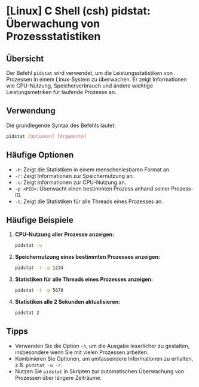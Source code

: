 # [Linux] C Shell (csh) pidstat: Überwachung von Prozessstatistiken

## Übersicht
Der Befehl `pidstat` wird verwendet, um die Leistungsstatistiken von Prozessen in einem Linux-System zu überwachen. Er zeigt Informationen wie CPU-Nutzung, Speicherverbrauch und andere wichtige Leistungsmetriken für laufende Prozesse an.

## Verwendung
Die grundlegende Syntax des Befehls lautet:

```bash
pidstat [Optionen] [Argumente]
```

## Häufige Optionen
- `-h`: Zeigt die Statistiken in einem menschenlesbaren Format an.
- `-r`: Zeigt Informationen zur Speichernutzung an.
- `-u`: Zeigt Informationen zur CPU-Nutzung an.
- `-p <PID>`: Überwacht einen bestimmten Prozess anhand seiner Prozess-ID.
- `-t`: Zeigt die Statistiken für alle Threads eines Prozesses an.

## Häufige Beispiele

1. **CPU-Nutzung aller Prozesse anzeigen:**
   ```bash
   pidstat -u
   ```

2. **Speichernutzung eines bestimmten Prozesses anzeigen:**
   ```bash
   pidstat -r -p 1234
   ```

3. **Statistiken für alle Threads eines Prozesses anzeigen:**
   ```bash
   pidstat -t -p 5678
   ```

4. **Statistiken alle 2 Sekunden aktualisieren:**
   ```bash
   pidstat 2
   ```

## Tipps
- Verwenden Sie die Option `-h`, um die Ausgabe leserlicher zu gestalten, insbesondere wenn Sie mit vielen Prozessen arbeiten.
- Kombinieren Sie Optionen, um umfassendere Informationen zu erhalten, z.B. `pidstat -u -r`.
- Nutzen Sie `pidstat` in Skripten zur automatischen Überwachung von Prozessen über längere Zeiträume.